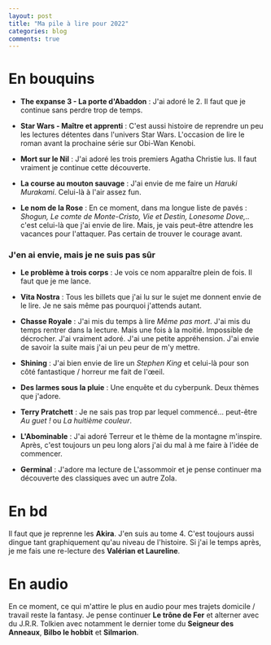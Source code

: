 ```yaml
---
layout: post
title: "Ma pile à lire pour 2022"
categories: blog
comments: true
---
```



# En bouquins

- **The expanse 3 - La porte d'Abaddon** : J'ai adoré le 2. Il faut que je continue sans perdre trop de temps.

- **Star Wars - Maître et apprenti** : C'est aussi histoire de reprendre un peu les lectures détentes dans l'univers Star Wars. L'occasion de lire le roman avant la prochaine série sur Obi-Wan Kenobi.

- **Mort sur le Nil** : J'ai adoré les trois premiers Agatha Christie lus. Il faut vraiment je continue cette découverte.

- **La course au mouton sauvage** : J'ai envie de me faire un *Haruki Murakami*. Celui-là à l'air assez fun. 

- **Le nom de la Rose** : En ce moment, dans ma longue liste de pavés : *Shogun, Le comte de Monte-Cristo, Vie et Destin, Lonesome Dove,..* c'est celui-là que j'ai envie de lire. Mais, je vais peut-être attendre les vacances pour l'attaquer. Pas certain de trouver le courage avant.


### J'en ai envie, mais je ne suis pas sûr

- **Le problème à trois corps** : Je vois ce nom apparaître plein de fois. Il faut que je me lance. 

- **Vita Nostra** : Tous les billets que j'ai lu sur le sujet me donnent envie de le lire. Je ne sais même pas pourquoi j'attends autant.

- **Chasse Royale** : J'ai mis du temps à lire *Même pas mort*. J'ai mis du temps rentrer dans la lecture. Mais une fois à la moitié. Impossible de décrocher. J'ai vraiment adoré. J'ai une petite appréhension. J'ai envie de savoir la suite mais j'ai un peu peur de m'y mettre.

- **Shining** : J'ai bien envie de lire un *Stephen King* et celui-là pour son côté fantastique / horreur me fait de l'œeil.

- **Des larmes sous la pluie** : Une enquête et du cyberpunk. Deux thèmes que j'adore.

- **Terry Pratchett** : Je ne sais pas trop par lequel commencé... peut-être *Au guet !* ou *La huitième couleur*.

- **L'Abominable** : J'ai adoré Terreur et le thème de la montagne m'inspire. Après, c'est toujours un peu long alors j'ai du mal à me faire à l'idée de commencer. 

- **Germinal** : J'adore ma lecture de L'assommoir et je pense continuer ma découverte des classiques avec un autre Zola. 

# En bd

Il faut que je reprenne les **Akira**. J'en suis au tome 4. C'est toujours aussi dingue tant graphiquement qu'au niveau de l'histoire. Si j'ai le temps après, je me fais une re-lecture des **Valérian et Laureline**. 

# En audio

En ce moment, ce qui m'attire le plus en audio pour mes trajets domicile / travail reste la fantasy. Je pense continuer **Le trône de Fer** et alterner avec du J.R.R. Tolkien avec notamment le dernier tome du **Seigneur des Anneaux**, **Bilbo le hobbit** et **Silmarion**.
